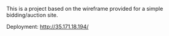 This is a project based on the wireframe provided for a simple bidding/auction site.

Deployment: http://35.171.18.194/
